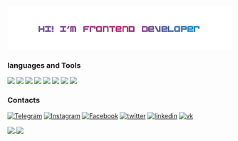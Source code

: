 ![Header](https://github.com/UshakovDmitry/UshakovDmitry/blob/main/nicenice.gif)

### languages and Tools

<img src="https://img.shields.io/badge/HTML-203447?style=for-the-badge&logo=HTML5&logoColor="/> <img src="https://img.shields.io/badge/CSS-203447?style=for-the-badge&logo=CSS3&logoColor=1E90FF"/> <img src="https://img.shields.io/badge/sass-203447?style=for-the-badge&logo=sass&logoColor=#CC6699"/> <img src="https://img.shields.io/badge/JavaScript-203447?style=for-the-badge&logo=JavaScript&logoColor=FFFF00"/> <img src="https://img.shields.io/badge/react-203447?style=for-the-badge&logo=React&logoColor=00FFFF"/> <img src="https://img.shields.io/badge/Typescript-203447?style=for-the-badge&logo=typescript&logoColor=#####3178C6"/> <img src="https://img.shields.io/badge/webpack-203447?style=for-the-badge&logo=webpack&logoColor=##8DD6F9"/> <img src="https://img.shields.io/badge/github-203447?style=for-the-badge&logo=github&logoColor=####181717"/> 

### Contacts

[![Telegram](https://img.shields.io/badge/-Telegram-203447?style=for-the-badge&logo=Telegram)](https://t.me/Mobil_08)
[![Instagram](https://img.shields.io/badge/-Instagram-203447?style=for-the-badge&logo=Instagram)](https://www.instagram.com/ushakov.08/)
[![Facebook](https://img.shields.io/badge/-Facebook-203447?style=for-the-badge&logo=Facebook)](https://www.facebook.com/profile.php?id485660=100004233817312)
[![twitter](https://img.shields.io/badge/-twitter-203447?style=for-the-badge&logo=twitter)](https://twitter.com/frontend_mobile)
[![linkedin](https://img.shields.io/badge/-linkedin-203447?style=for-the-badge&logo=linkedin)](https://www.linkedin.com/in/dmitry-ushakov-016438255/)
[![vk](https://img.shields.io/badge/-Вконтакте-203447?style=for-the-badge&logo=vk)](https://vk.com/ushakov_08)

<a href="">
  <img align = "center" src="https://github-readme-stats.vercel.app/api?username=UshakovDmitry&card_width=450&theme=cobalt" />
</a>
 <a href="">
  <img align = "center" src="https://github-readme-stats.vercel.app/api/top-langs/?username=UshakovDmitry&layout=compact&card_width=340&theme=cobalt" />
</a>


